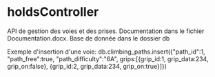 # holdsController

API de gestion des voies et des prises.
Documentation dans le fichier Documentation.docx.
Base de donnée dans le dossier db

Exemple d'insertion d'une voie:
db.climbing_paths.insert({"path_id":1, "path_free":true, "path_difficulty":"6A", grips:[{grip_id:1, grip_data:234, grip_on:false}, {grip_id:2, grip_data:234, grip_on:true}]})
